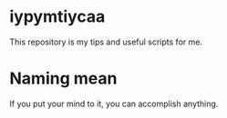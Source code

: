 # iypymtiycaa

This repository is my tips and useful scripts for me.

# Naming mean

If you put your mind to it, you can accomplish anything.
